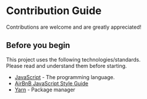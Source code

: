 # Contribution Guide

Contributions are welcome and are greatly appreciated!

## Before you begin

This project uses the following technologies/standards.       
Please read and understand them before starting.      

- [JavaScript](mdn-js)    - The programming language.
- [AirBnB JavaScript Style Guide](https://github.com/airbnb/javascript)
- [Yarn][yarn]            - Package manager


[yarn]: https://yarnpkg.com/en/docs/install "Package manager"
